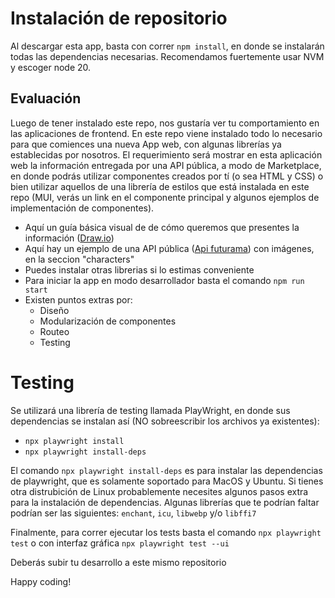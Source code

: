 # Instalación de repositorio

Al descargar esta app, basta con correr `npm install`, en donde se instalarán todas las dependencias necesarias. Recomendamos fuertemente usar NVM y escoger node 20.

## Evaluación

Luego de tener instalado este repo, nos gustaría ver tu comportamiento en las aplicaciones de frontend. En este
repo viene instalado todo lo necesario para que comiences una nueva App web, con algunas librerías ya establecidas
por nosotros. El requerimiento será mostrar en esta aplicación web la información entregada por una API pública, a
modo de Marketplace, en donde podrás utilizar componentes creados por tí (o sea HTML y CSS) o bien utilizar
aquellos de una librería de estilos que está instalada en este repo (MUI, verás un link en el componente principal y algunos ejemplos de implementación de componentes).

- Aquí un guía básica visual de de cómo queremos que presentes la información ([Draw.io](https://drive.google.com/file/d/1WQG5JDl8qXfW7sdheUX-y_qjENrGj4al/view?usp=sharing))
- Aquí hay un ejemplo de una API pública ([Api futurama](https://www.sampleapis.com/api-list/futurama)) con imágenes, en la seccion "characters"
- Puedes instalar otras librerias si lo estimas conveniente
- Para iniciar la app en modo desarrollador basta el comando `npm run start`
- Existen puntos extras por:
  - Diseño
  - Modularización de componentes
  - Routeo
  - Testing

# Testing
 Se utilizará una librería de testing llamada PlayWright, en donde sus dependencias se instalan
así (NO sobreescribir los archivos ya existentes):
- `npx playwright install`
- `npx playwright install-deps`

El comando  `npx playwright install-deps` es para instalar las dependencias de playwright, que es solamente soportado para MacOS y Ubuntu. Si tienes otra distrubición de Linux probablemente necesites algunos pasos extra para la instalación de dependencias. Algunas librerías que te podrían faltar podrían ser las siguientes: `enchant`, `icu`, `libwebp` y/o `libffi7`

Finalmente, para correr ejecutar los tests basta el comando `npx playwright test` o con interfaz gráfica `npx playwright test --ui`


Deberás subir tu desarrollo a este mismo repositorio


Happy coding!
